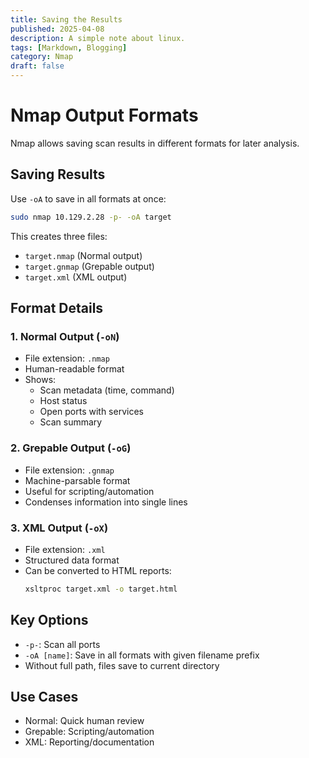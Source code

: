 ```yaml
---
title: Saving the Results
published: 2025-04-08
description: A simple note about linux.
tags: [Markdown, Blogging]
category: Nmap
draft: false
---
```


# Nmap Output Formats

Nmap allows saving scan results in different formats for later analysis.

## Saving Results

Use `-oA` to save in all formats at once:
```bash
sudo nmap 10.129.2.28 -p- -oA target
```

This creates three files:
- `target.nmap` (Normal output)
- `target.gnmap` (Grepable output)
- `target.xml` (XML output)

## Format Details

### 1. Normal Output (`-oN`)
- File extension: `.nmap`
- Human-readable format
- Shows:
  - Scan metadata (time, command)
  - Host status
  - Open ports with services
  - Scan summary

### 2. Grepable Output (`-oG`)
- File extension: `.gnmap`
- Machine-parsable format
- Useful for scripting/automation
- Condenses information into single lines

### 3. XML Output (`-oX`)
- File extension: `.xml`
- Structured data format
- Can be converted to HTML reports:
  ```bash
  xsltproc target.xml -o target.html
  ```

## Key Options
- `-p-`: Scan all ports
- `-oA [name]`: Save in all formats with given filename prefix
- Without full path, files save to current directory

## Use Cases
- Normal: Quick human review
- Grepable: Scripting/automation
- XML: Reporting/documentation
